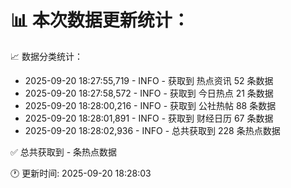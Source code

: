 📊 本次数据更新统计：
==========================

📈 数据分类统计：
- 2025-09-20 18:27:55,719 - INFO - 获取到 热点资讯 52 条数据
- 2025-09-20 18:27:58,572 - INFO - 获取到 今日热点 21 条数据
- 2025-09-20 18:28:00,216 - INFO - 获取到 公社热帖 88 条数据
- 2025-09-20 18:28:01,891 - INFO - 获取到 财经日历 67 条数据
- 2025-09-20 18:28:02,936 - INFO - 总共获取到 228 条热点数据

✅ 总共获取到 - 条热点数据

🕐 更新时间: 2025-09-20 18:28:03
